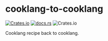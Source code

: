 # cooklang-to-cooklang

[![Crates.io](https://img.shields.io/crates/v/cooklang-to-cooklang)](https://crates.io/crates/cooklang-to-cooklang)
[![docs.rs](https://img.shields.io/docsrs/cooklang-to-cooklang)](https://docs.rs/cooklang-to-cooklang/)
![Crates.io](https://img.shields.io/crates/l/cooklang-to-cooklang)

Cooklang recipe back to cooklang.
